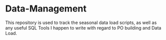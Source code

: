 Data-Management
===============
This repository is used to track the seasonal data load scripts, as well as any useful SQL Tools I happen to write with regard to PO building and Data Load.
